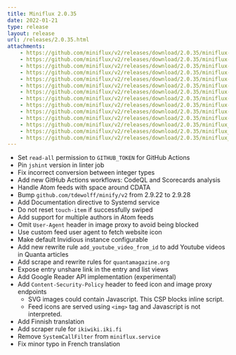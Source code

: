 ```yaml
---
title: Miniflux 2.0.35
date: 2022-01-21
type: release
layout: release
url: /releases/2.0.35.html
attachments:
    - https://github.com/miniflux/v2/releases/download/2.0.35/miniflux-darwin-amd64
    - https://github.com/miniflux/v2/releases/download/2.0.35/miniflux-darwin-arm64
    - https://github.com/miniflux/v2/releases/download/2.0.35/miniflux-freebsd-amd64
    - https://github.com/miniflux/v2/releases/download/2.0.35/miniflux-linux-amd64
    - https://github.com/miniflux/v2/releases/download/2.0.35/miniflux-linux-arm64
    - https://github.com/miniflux/v2/releases/download/2.0.35/miniflux-linux-armv5
    - https://github.com/miniflux/v2/releases/download/2.0.35/miniflux-linux-armv6
    - https://github.com/miniflux/v2/releases/download/2.0.35/miniflux-linux-armv7
    - https://github.com/miniflux/v2/releases/download/2.0.35/miniflux-openbsd-amd64
    - https://github.com/miniflux/v2/releases/download/2.0.35/miniflux-windows-amd64
    - https://github.com/miniflux/v2/releases/download/2.0.35/miniflux-2.0.35-1.0.x86_64.rpm
    - https://github.com/miniflux/v2/releases/download/2.0.35/miniflux_2.0.35_amd64.deb
    - https://github.com/miniflux/v2/releases/download/2.0.35/miniflux_2.0.35_arm64.deb
    - https://github.com/miniflux/v2/releases/download/2.0.35/miniflux_2.0.35_armhf.deb
---
```


* Set `read-all` permission to `GITHUB_TOKEN` for GitHub Actions
* Pin `jshint` version in linter job
* Fix incorrect conversion between integer types
* Add new GitHub Actions workflows: CodeQL and Scorecards analysis
* Handle Atom feeds with space around CDATA
* Bump `github.com/tdewolff/minify/v2` from 2.9.22 to 2.9.28
* Add Documentation directive to Systemd service
* Do not reset `touch-item` if successfully swiped
* Add support for multiple authors in Atom feeds
* Omit `User-Agent` header in image proxy to avoid being blocked
* Use custom feed user agent to fetch website icon
* Make default Invidious instance configurable
* Add new rewrite rule `add_youtube_video_from_id` to add Youtube videos in Quanta articles
* Add scrape and rewrite rules for `quantamagazine.org`
* Expose entry unshare link in the entry and list views
* Add Google Reader API implementation (experimental)
* Add `Content-Security-Policy` header to feed icon and image proxy endpoints
    - SVG images could contain Javascript. This CSP blocks inline script.
    - Feed icons are served using `<img>` tag and Javascript is not interpreted.
* Add Finnish translation
* Add scraper rule for `ikiwiki.iki.fi`
* Remove `SystemCallFilter` from `miniflux.service`
* Fix minor typo in French translation
